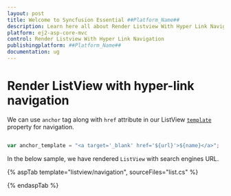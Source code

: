 ```yaml
---
layout: post
title: Welcome to Syncfusion Essential ##Platform_Name##
description: Learn here all about Render Listview With Hyper Link Navigation of Syncfusion Essential ##Platform_Name## widgets based on HTML5 and jQuery.
platform: ej2-asp-core-mvc
control: Render Listview With Hyper Link Navigation
publishingplatform: ##Platform_Name##
documentation: ug
---
```


# Render ListView with hyper-link navigation

We can use `anchor` tag along with `href` attribute in our ListView [`template`](https://ej2.syncfusion.com/documentation/api/list-view/#template) property for navigation.

```typescript

var anchor_template = "<a target='_blank' href='${url}'>${name}</a>";

```

In the below sample, we have rendered `ListView` with search engines URL.

{% aspTab template="listview/navigation", sourceFiles="list.cs" %}

{% endaspTab %}